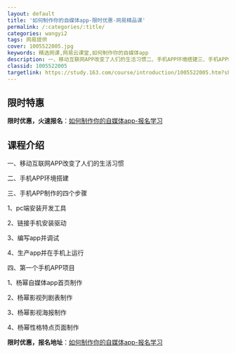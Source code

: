 ```yaml
---
layout: default
title: '如何制作你的自媒体app-限时优惠-网易精品课'
permalink: /:categories/:title/
categories: wangyi2
tags: 网易提供
cover: 1005522005.jpg
keywords: 精选网课,网易云课堂,如何制作你的自媒体app
description: 一、移动互联网APP改变了人们的生活习惯二、手机APP环境搭建三、手机APP制作的四个步骤1、pc端安装开发工具2、链接
classid: 1005522005
targetlink: https://study.163.com/course/introduction/1005522005.htm?share=1&shareId=1025206652&utm_campaign=share&utm_medium=iphoneShare&utm_source=&utm_u=1025206652
---
```


## 限时特惠

**限时优惠，火速报名**：[如何制作你的自媒体app-报名学习](https://study.163.com/course/introduction/1005522005.htm?share=1&shareId=1025206652&utm_campaign=share&utm_medium=iphoneShare&utm_source=&utm_u=1025206652)

## 课程介绍

一、移动互联网APP改变了人们的生活习惯

二、手机APP环境搭建

三、手机APP制作的四个步骤

1、pc端安装开发工具

2、链接手机安装驱动

3、编写app并调试

4、生产app并在手机上运行

四、第一个手机APP项目

1、杨幂自媒体app首页制作

2、杨幂影视列剧表制作

3、杨幂影视海报制作

4、杨幂性格特点页面制作

**限时优惠，报名地址**：[如何制作你的自媒体app-报名学习](https://study.163.com/course/introduction/1005522005.htm?share=1&shareId=1025206652&utm_campaign=share&utm_medium=iphoneShare&utm_source=&utm_u=1025206652)

